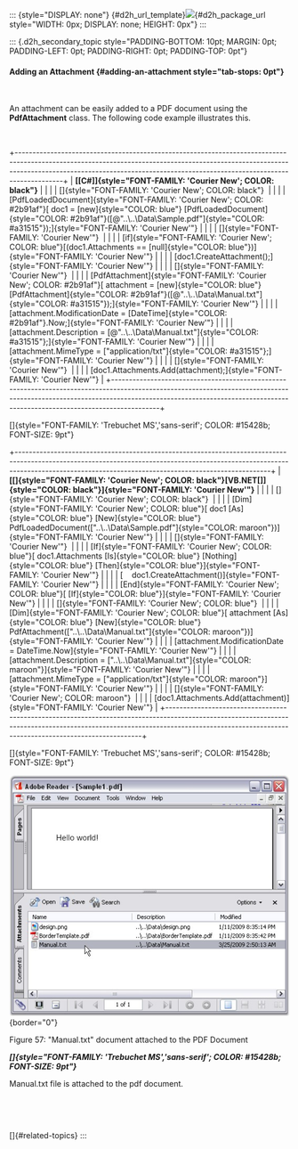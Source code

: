 ::: {style="DISPLAY: none"}
[](ms-xhelp:///?Id=d2h_url_template){#d2h_url_template}![](!package_url!){#d2h_package_url style="WIDTH: 0px; DISPLAY: none; HEIGHT: 0px"}
:::

::: {.d2h_secondary_topic style="PADDING-BOTTOM: 10pt; MARGIN: 0pt; PADDING-LEFT: 0pt; PADDING-RIGHT: 0pt; PADDING-TOP: 0pt"}
#### Adding an Attachment {#adding-an-attachment style="tab-stops: 0pt"}

 

An attachment can be easily added to a PDF document using the **PdfAttachment** class. The following code example illustrates this.

 

+-------------------------------------------------------------------------------------------------------------------------------------------------------------------------------------------------------------------------------------------------------+
| **[\[C#\]]{style="FONT-FAMILY: 'Courier New'; COLOR: black"}**                                                                                                                                                                                        |
|                                                                                                                                                                                                                                                       |
| []{style="FONT-FAMILY: 'Courier New'; COLOR: black"}                                                                                                                                                                                                  |
|                                                                                                                                                                                                                                                       |
| [PdfLoadedDocument]{style="FONT-FAMILY: 'Courier New'; COLOR: #2b91af"}[ doc1 = [new]{style="COLOR: blue"} [PdfLoadedDocument]{style="COLOR: #2b91af"}([@\"..\\..\\Data\\Sample.pdf\"]{style="COLOR: #a31515"});]{style="FONT-FAMILY: 'Courier New'"} |
|                                                                                                                                                                                                                                                       |
| []{style="FONT-FAMILY: 'Courier New'"}                                                                                                                                                                                                                |
|                                                                                                                                                                                                                                                       |
| [if]{style="FONT-FAMILY: 'Courier New'; COLOR: blue"}[(doc1.Attachments == [null]{style="COLOR: blue"})]{style="FONT-FAMILY: 'Courier New'"}                                                                                                          |
|                                                                                                                                                                                                                                                       |
| [doc1.CreateAttachment();]{style="FONT-FAMILY: 'Courier New'"}                                                                                                                                                                                        |
|                                                                                                                                                                                                                                                       |
| []{style="FONT-FAMILY: 'Courier New'"}                                                                                                                                                                                                                |
|                                                                                                                                                                                                                                                       |
| [PdfAttachment]{style="FONT-FAMILY: 'Courier New'; COLOR: #2b91af"}[ attachment = [new]{style="COLOR: blue"} [PdfAttachment]{style="COLOR: #2b91af"}([@\"..\\..\\Data\\Manual.txt\"]{style="COLOR: #a31515"});]{style="FONT-FAMILY: 'Courier New'"}   |
|                                                                                                                                                                                                                                                       |
| [attachment.ModificationDate = [DateTime]{style="COLOR: #2b91af"}.Now;]{style="FONT-FAMILY: 'Courier New'"}                                                                                                                                           |
|                                                                                                                                                                                                                                                       |
| [attachment.Description = [@\"..\\..\\Data\\Manual.txt\"]{style="COLOR: #a31515"};]{style="FONT-FAMILY: 'Courier New'"}                                                                                                                               |
|                                                                                                                                                                                                                                                       |
| [attachment.MimeType = [\"application/txt\"]{style="COLOR: #a31515"};]{style="FONT-FAMILY: 'Courier New'"}                                                                                                                                            |
|                                                                                                                                                                                                                                                       |
| []{style="FONT-FAMILY: 'Courier New'"}                                                                                                                                                                                                                |
|                                                                                                                                                                                                                                                       |
| [doc1.Attachments.Add(attachment);]{style="FONT-FAMILY: 'Courier New'"}                                                                                                                                                                               |
+-------------------------------------------------------------------------------------------------------------------------------------------------------------------------------------------------------------------------------------------------------+

[]{style="FONT-FAMILY: 'Trebuchet MS','sans-serif'; COLOR: #15428b; FONT-SIZE: 9pt"} 

+-----------------------------------------------------------------------------------------------------------------------------------------------------------------------------------------------------------------------------------+
| **[\[]{style="FONT-FAMILY: 'Courier New'; COLOR: black"}[VB.NET[\]]{style="COLOR: black"}]{style="FONT-FAMILY: 'Courier New'"}**                                                                                                  |
|                                                                                                                                                                                                                                   |
| []{style="FONT-FAMILY: 'Courier New'; COLOR: black"}                                                                                                                                                                              |
|                                                                                                                                                                                                                                   |
| [Dim]{style="FONT-FAMILY: 'Courier New'; COLOR: blue"}[ doc1 [As]{style="COLOR: blue"} [New]{style="COLOR: blue"} PdfLoadedDocument([\"..\\..\\Data\\Sample.pdf\"]{style="COLOR: maroon"})]{style="FONT-FAMILY: 'Courier New'"}   |
|                                                                                                                                                                                                                                   |
| []{style="FONT-FAMILY: 'Courier New'"}                                                                                                                                                                                            |
|                                                                                                                                                                                                                                   |
| [If]{style="FONT-FAMILY: 'Courier New'; COLOR: blue"}[ doc1.Attachments [Is]{style="COLOR: blue"} [Nothing]{style="COLOR: blue"} [Then]{style="COLOR: blue"}]{style="FONT-FAMILY: 'Courier New'"}                                 |
|                                                                                                                                                                                                                                   |
| [    doc1.CreateAttachment()]{style="FONT-FAMILY: 'Courier New'"}                                                                                                                                                                 |
|                                                                                                                                                                                                                                   |
| [End]{style="FONT-FAMILY: 'Courier New'; COLOR: blue"}[ [If]{style="COLOR: blue"}]{style="FONT-FAMILY: 'Courier New'"}                                                                                                            |
|                                                                                                                                                                                                                                   |
| []{style="FONT-FAMILY: 'Courier New'; COLOR: blue"}                                                                                                                                                                               |
|                                                                                                                                                                                                                                   |
| [Dim]{style="FONT-FAMILY: 'Courier New'; COLOR: blue"}[ attachment [As]{style="COLOR: blue"} [New]{style="COLOR: blue"} PdfAttachment([\"..\\..\\Data\\Manual.txt\"]{style="COLOR: maroon"})]{style="FONT-FAMILY: 'Courier New'"} |
|                                                                                                                                                                                                                                   |
| [attachment.ModificationDate = DateTime.Now]{style="FONT-FAMILY: 'Courier New'"}                                                                                                                                                  |
|                                                                                                                                                                                                                                   |
| [attachment.Description = [\"..\\..\\Data\\Manual.txt\"]{style="COLOR: maroon"}]{style="FONT-FAMILY: 'Courier New'"}                                                                                                              |
|                                                                                                                                                                                                                                   |
| [attachment.MimeType = [\"application/txt\"]{style="COLOR: maroon"}]{style="FONT-FAMILY: 'Courier New'"}                                                                                                                          |
|                                                                                                                                                                                                                                   |
| []{style="FONT-FAMILY: 'Courier New'; COLOR: maroon"}                                                                                                                                                                             |
|                                                                                                                                                                                                                                   |
| [doc1.Attachments.Add(attachment)]{style="FONT-FAMILY: 'Courier New'"}                                                                                                                                                            |
+-----------------------------------------------------------------------------------------------------------------------------------------------------------------------------------------------------------------------------------+

[]{style="FONT-FAMILY: 'Trebuchet MS','sans-serif'; COLOR: #15428b; FONT-SIZE: 9pt"} 

![](ImagesExt/image22_68.jpg){border="0"}

Figure 57: \"Manual.txt\" document attached to the PDF Document

***[]{style="FONT-FAMILY: 'Trebuchet MS','sans-serif'; COLOR: #15428b; FONT-SIZE: 9pt"}*** 

Manual.txt file is attached to the pdf document.

 

 

[]{#related-topics}
:::
